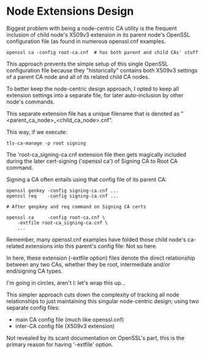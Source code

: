 # Node Extensions Design

Biggest problem with being a node-centric CA utility is
the frequent inclusion of child node's X509v3 extension
in its parent node's OpenSSL configuration file (as
found in numerous openssl.cnf examples.

    openssl ca -config root-ca.cnf  # has both parent and child CAs' stuff

This approach prevents the simple setup of this single
OpenSSL configuration file because they "historically"
contains both X509v3 settings of a parent CA node and
all of its related child CA nodes.

To better keep the node-centric design approach, I
opted to keep all extension settings into a separate file,
for later auto-inclusion by other node's commands.

This separate extension file has a unique filename
that is denoted as "<parent_ca_node>_<child_ca_node>.cnf".

This way, if we execute:

    tls-ca-manage -p root signing

The 'root-ca_signing-ca.cnf extension file then
gets magically included during the later cert-signing
('openssl ca') of Signing CA to Root CA command.

Signing a CA often entails using that config
file of its parent CA:

    openssl genkey -config signing-ca.cnf ...
    openssl req    -config signing-ca.cnf ...

    # After genpkey and req command on Signing CA certs

    openssl ca     -config root-ca.cnf \
        -extfile root-ca_signing-ca.cnf \
        ...

Remember, many openssl.cnf examples have folded those
child node's ca-related extensions into this parent's
config file: Not so here.

In here, these extension (-extfile option) files
denote the direct relationship between any two CAs,
whether they be root, intermediate and/or end/signing
CA types.

I'm going in circles, aren't I: let's wrap this up...

This simpler approach cuts down the complexity of
tracking all node relationships to just maintaining
this singular node-centric design; using two
separate config files:

   * main CA config file (much like openssl.cnf)
   * inter-CA config file (X509v3 extension)

Not revealed by its scant documentation on OpenSSL's part,
this is the primary reason for having '-extfile' option.
